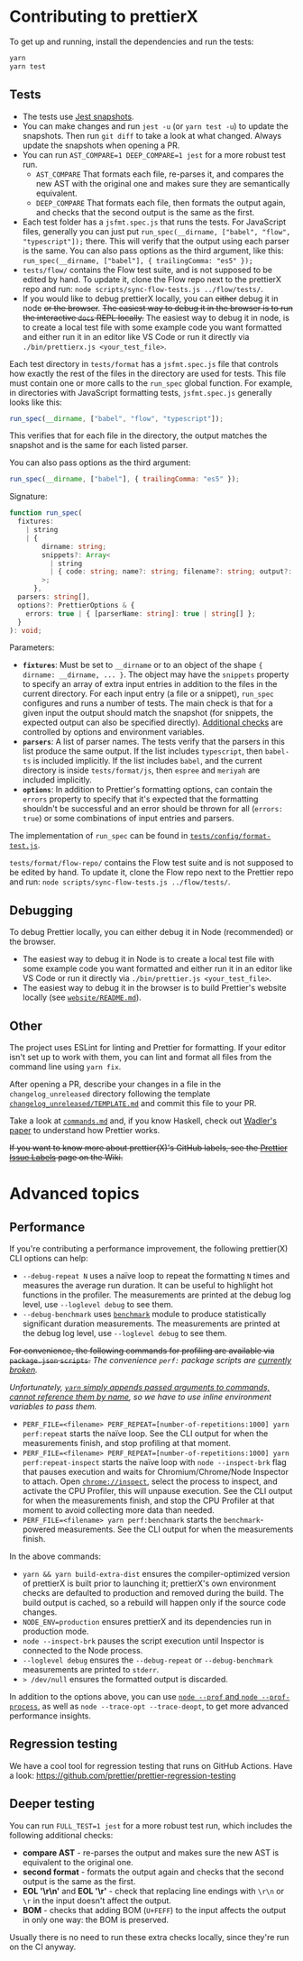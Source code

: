 # Contributing to prettierX

To get up and running, install the dependencies and run the tests:

```bash
yarn
yarn test
```

## Tests

- The tests use [Jest snapshots](https://facebook.github.io/jest/docs/en/snapshot-testing.html).
- You can make changes and run `jest -u` (or `yarn test -u`) to update the snapshots. Then run `git diff` to take a look at what changed. Always update the snapshots when opening a PR.
- You can run `AST_COMPARE=1 DEEP_COMPARE=1 jest` for a more robust test run.
  - `AST_COMPARE` That formats each file, re-parses it, and compares the new AST with the original one and makes sure they are semantically equivalent.
  - `DEEP_COMPARE` That formats each file, then formats the output again, and checks that the second output is the same as the first.
- Each test folder has a `jsfmt.spec.js` that runs the tests. For JavaScript files, generally you can just put `run_spec(__dirname, ["babel", "flow", "typescript"]);` there. This will verify that the output using each parser is the same. You can also pass options as the third argument, like this: `run_spec(__dirname, ["babel"], { trailingComma: "es5" });`
- `tests/flow/` contains the Flow test suite, and is not supposed to be edited by hand. To update it, clone the Flow repo next to the prettierX repo and run: `node scripts/sync-flow-tests.js ../flow/tests/`.
- If you would like to debug prettierX locally, you can ~~either~~ debug it in node ~~or the browser~~. ~~The easiest way to debug it in the browser is to run the interactive `docs` REPL locally.~~ The easiest way to debug it in node, is to create a local test file with some example code you want formatted and either run it in an editor like VS Code or run it directly via `./bin/prettierx.js <your_test_file>`.

Each test directory in `tests/format` has a `jsfmt.spec.js` file that controls how exactly the rest of the files in the directory are used for tests. This file must contain one or more calls to the `run_spec` global function. For example, in directories with JavaScript formatting tests, `jsfmt.spec.js` generally looks like this:

```js
run_spec(__dirname, ["babel", "flow", "typescript"]);
```

This verifies that for each file in the directory, the output matches the snapshot and is the same for each listed parser.

You can also pass options as the third argument:

```js
run_spec(__dirname, ["babel"], { trailingComma: "es5" });
```

Signature:

```ts
function run_spec(
  fixtures:
    | string
    | {
        dirname: string;
        snippets?: Array<
          | string
          | { code: string; name?: string; filename?: string; output?: string }
        >;
      },
  parsers: string[],
  options?: PrettierOptions & {
    errors: true | { [parserName: string]: true | string[] };
  }
): void;
```

Parameters:

- **`fixtures`**: Must be set to `__dirname` or to an object of the shape `{ dirname: __dirname, ... }`. The object may have the `snippets` property to specify an array of extra input entries in addition to the files in the current directory. For each input entry (a file or a snippet), `run_spec` configures and runs a number of tests. The main check is that for a given input the output should match the snapshot (for snippets, the expected output can also be specified directly). [Additional checks](#deeper-testing) are controlled by options and environment variables.
- **`parsers`**: A list of parser names. The tests verify that the parsers in this list produce the same output. If the list includes `typescript`, then `babel-ts` is included implicitly. If the list includes `babel`, and the current directory is inside `tests/format/js`, then `espree` and `meriyah` are included implicitly.
- **`options`**: In addition to Prettier's formatting options, can contain the `errors` property to specify that it's expected that the formatting shouldn't be successful and an error should be thrown for all (`errors: true`) or some combinations of input entries and parsers.

The implementation of `run_spec` can be found in [`tests/config/format-test.js`](tests/config/format-test.js).

`tests/format/flow-repo/` contains the Flow test suite and is not supposed to be edited by hand. To update it, clone the Flow repo next to the Prettier repo and run: `node scripts/sync-flow-tests.js ../flow/tests/`.

## Debugging

To debug Prettier locally, you can either debug it in Node (recommended) or the browser.

- The easiest way to debug it in Node is to create a local test file with some example code you want formatted and either run it in an editor like VS Code or run it directly via `./bin/prettier.js <your_test_file>`.
- The easiest way to debug it in the browser is to build Prettier's website locally (see [`website/README.md`](website/README.md)).

## Other

The project uses ESLint for linting and Prettier for formatting. If your editor isn't set up to work with them, you can lint and format all files from the command line using `yarn fix`.

After opening a PR, describe your changes in a file in the `changelog_unreleased` directory following the template [`changelog_unreleased/TEMPLATE.md`](changelog_unreleased/TEMPLATE.md) and commit this file to your PR.

Take a look at [`commands.md`](commands.md) and, if you know Haskell, check out [Wadler's paper](http://homepages.inf.ed.ac.uk/wadler/papers/prettier/prettier.pdf) to understand how Prettier works.

~~If you want to know more about prettier(X)'s GitHub labels, see the [Prettier Issue Labels](https://github.com/prettier/prettier/wiki/Issue-Labels) page on the Wiki.~~

# Advanced topics

## Performance

If you're contributing a performance improvement, the following prettier(X) CLI options can help:

- `--debug-repeat N` uses a naïve loop to repeat the formatting `N` times and measures the average run duration. It can be useful to highlight hot functions in the profiler. The measurements are printed at the debug log level, use `--loglevel debug` to see them.
- `--debug-benchmark` uses [`benchmark`](https://npm.im/benchmark) module to produce statistically significant duration measurements. The measurements are printed at the debug log level, use `--loglevel debug` to see them.

~~For convenience, the following commands for profiling are available via `package.json` `scripts`.~~ _The convenience `perf:` package scripts are [currently broken](https://github.com/brodybits/prettierx/issues/554)._

_Unfortunately, [`yarn` simply appends passed arguments to commands, cannot reference them by name](https://github.com/yarnpkg/yarn/issues/5207), so we have to use inline environment variables to pass them._

- `PERF_FILE=<filename> PERF_REPEAT=[number-of-repetitions:1000] yarn perf:repeat` starts the naïve loop. See the CLI output for when the measurements finish, and stop profiling at that moment.
- `PERF_FILE=<filename> PERF_REPEAT=[number-of-repetitions:1000] yarn perf:repeat-inspect` starts the naïve loop with `node --inspect-brk` flag that pauses execution and waits for Chromium/Chrome/Node Inspector to attach. Open [`chrome://inspect`](chrome://inspect), select the process to inspect, and activate the CPU Profiler, this will unpause execution. See the CLI output for when the measurements finish, and stop the CPU Profiler at that moment to avoid collecting more data than needed.
- `PERF_FILE=<filename> yarn perf:benchmark` starts the `benchmark`-powered measurements. See the CLI output for when the measurements finish.

In the above commands:

- `yarn && yarn build-extra-dist` ensures the compiler-optimized version of prettierX is built prior to launching it; prettierX's own environment checks are defaulted to production and removed during the build. The build output is cached, so a rebuild will happen only if the source code changes.
- `NODE_ENV=production` ensures prettierX and its dependencies run in production mode.
- `node --inspect-brk` pauses the script execution until Inspector is connected to the Node process.
- `--loglevel debug` ensures the `--debug-repeat` or `--debug-benchmark` measurements are printed to `stderr`.
- `> /dev/null` ensures the formatted output is discarded.

In addition to the options above, you can use [`node --prof` and `node --prof-process`](https://nodejs.org/en/docs/guides/simple-profiling/), as well as `node --trace-opt --trace-deopt`, to get more advanced performance insights.

## Regression testing

We have a cool tool for regression testing that runs on GitHub Actions. Have a look: https://github.com/prettier/prettier-regression-testing

## Deeper testing

You can run `FULL_TEST=1 jest` for a more robust test run, which includes the following additional checks:

- **compare AST** - re-parses the output and makes sure the new AST is equivalent to the original one.
- **second format** - formats the output again and checks that the second output is the same as the first.
- **EOL '\r\n'** and **EOL '\r'** - check that replacing line endings with `\r\n` or `\r` in the input doesn't affect the output.
- **BOM** - checks that adding BOM (`U+FEFF`) to the input affects the output in only one way: the BOM is preserved.

Usually there is no need to run these extra checks locally, since they're run on the CI anyway.
